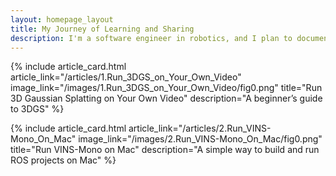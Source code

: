 ```yaml
---
layout: homepage_layout
title: My Journey of Learning and Sharing
description: I'm a software engineer in robotics, and I plan to document my learning journey here.
---
```


<!-- Article Card -->
{% include article_card.html
   article_link="/articles/1.Run_3DGS_on_Your_Own_Video"
   image_link="/images/1.Run_3DGS_on_Your_Own_Video/fig0.png"
   title="Run 3D Gaussian Splatting on Your Own Video"
   description="A beginner’s guide to 3DGS"
%}

{% include article_card.html
   article_link="/articles/2.Run_VINS-Mono_On_Mac"
   image_link="/images/2.Run_VINS-Mono_On_Mac/fig0.png"
   title="Run VINS-Mono on Mac"
   description="A simple way to build and run ROS projects on Mac"
%}

